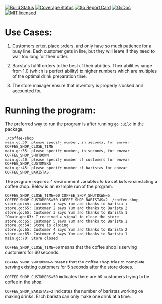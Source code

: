 [![Build Status](https://travis-ci.org/vaskoz/coffee-shop.svg?branch=master)](https://travis-ci.org/vaskoz/coffee-shop)
[![Coverage Status](https://coveralls.io/repos/github/vaskoz/coffee-shop/badge.svg?branch=master)](https://coveralls.io/github/vaskoz/coffee-shop?branch=master)
[![Go Report Card](https://goreportcard.com/badge/github.com/vaskoz/coffee-shop)](https://goreportcard.com/report/github.com/vaskoz/coffee-shop)
[![GoDoc](https://godoc.org/github.com/vaskoz/coffee-shop?status.svg)](https://godoc.org/github.com/vaskoz/coffee-shop)
[![MIT licensed](https://img.shields.io/badge/license-MIT-blue.svg)](./LICENSE.txt)

Use Cases:
===========

1. Customers enter, place orders, and only have so much patience for a
   busy line. Each customer gets in line, but they will leave if they
need to wait too long for their order.

2. Barista's fulfill orders to the best of their abilities. Their
   abilities range from 1.0 (which is perfect ability) to higher numbers
which are multiples of the optimal drink preparation time.

3. The store manager ensure that inventory is properly stocked and
   accounted for.

Running the program:
====================

The preferred way to run the program is after running `go build` in the
package.
```
./coffee-shop
main.go:30: please specify number, in seconds, for envvar COFFEE_SHOP_CLOSE_TIME
main.go:35: please specify number, in seconds, for envvar COFFEE_SHOP_SHUTDOWN
main.go:40: please specify number of customers for envvar COFFEE_SHOP_CUSTOMERS
main.go:45: please specify number of baristas for envvar COFFEE_SHOP_BARISTAS
```

The program requires 4 environment variables to be set before simulating
a coffee shop. Below is an example run of the program.

```
COFFEE_SHOP_CLOSE_TIME=60 COFFEE_SHOP_SHUTDOWN=5 COFFEE_SHOP_CUSTOMERS=50 COFFEE_SHOP_BARISTAS=2 ./coffee-shop
store.go:65: Customer 1 says Yum and thanks to Barista 1
store.go:65: Customer 2 says Yum and thanks to Barista 2
store.go:65: Customer 3 says Yum and thanks to Barista 1
^Cmain.go:63: I received a signal to close the store
store.go:65: Customer 5 says Yum and thanks to Barista 1
store.go:54: Store is closing
store.go:65: Customer 4 says Yum and thanks to Barista 2
store.go:65: Customer 6 says Yum and thanks to Barista 1
main.go:70: Store closed

```

`COFFEE_SHOP_CLOSE_TIME=60` means that the coffee shop is serving
customers for 60 seconds.

`COFFEE_SHOP_SHUTDOWN=5` means that the coffee shop tries to complete
serving existing customers for 5 seconds after the store closes.

`COFFEE_SHOP_CUSTOMERS=50` indicates there are 50 customers trying to be
coffee in the shop.

`COFFEE_SHOP_BARISTAS=2` indicates the number of baristas working on
making drinks. Each barista can only make one drink at a time.
